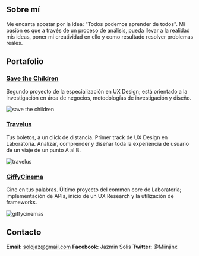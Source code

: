 ## Sobre mí

Me encanta apostar por la idea: "Todos podemos aprender de todos". Mi pasión es que a través de un proceso de análisis, pueda llevar a la realidad mis ideas, poner mi creatividad en ello y como resultado resolver problemas reales.

## Portafolio

### [Save the Children](https://github.com/myji07/save-the-children)

Segundo proyecto de la especialización en UX Design; está orientado a la investigación en área de negocios, metodologías de investigación y diseño.

![save the children](https://user-images.githubusercontent.com/32876178/38670012-4d802a46-3e0d-11e8-94f8-90c38d6b8dd1.png)

### [Travelus](https://github.com/myji07/travelus-co)

Tus boletos, a un click de distancia. Primer track de UX Design en Laboratoria. Analizar, comprender y diseñar toda la experiencia de usuario de un viaje de un punto A al B.

![travelus](https://user-images.githubusercontent.com/32876178/38665325-c04f0ff8-3e01-11e8-9ceb-ee3c118aedf6.png)

### [GiffyCinema](https://github.com/myji07/hackathon-movies)

Cine en tus palabras. Último proyecto del common core de Laboratoria; implementación de APIs, inicio de un UX Research y la utilización de frameworks.

![giffycinemas](https://user-images.githubusercontent.com/32876178/38668478-a3adbfb8-3e09-11e8-951c-b0ab55e4756c.png)

## Contacto

**Email:** solojaz@gmail.com
**Facebook:** Jazmin Solis
**Twitter:** @Miinjinx
